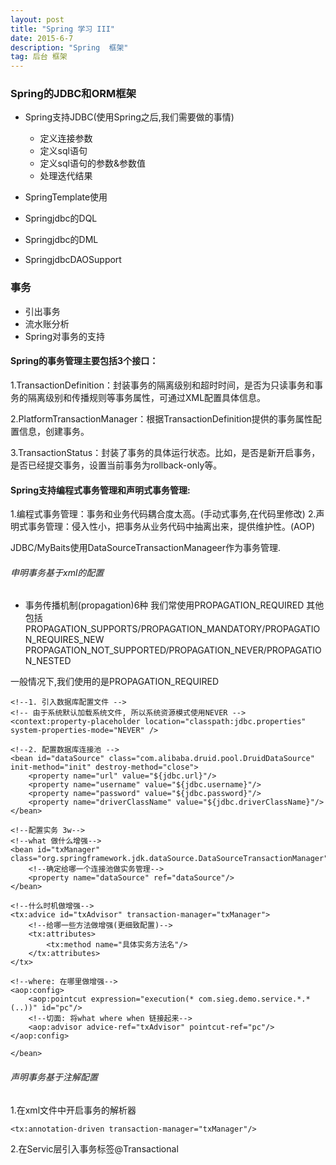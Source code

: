 ```yaml
---
layout: post
title: "Spring 学习 III"
date: 2015-6-7
description: "Spring  框架"
tag: 后台 框架
---
```


### Spring的JDBC和ORM框架
* Spring支持JDBC(使用Spring之后,我们需要做的事情)
	- 定义连接参数
	- 定义sql语句
	- 定义sql语句的参数&参数值
	- 处理迭代结果  


* SpringTemplate使用
* Springjdbc的DQL
* Springjdbc的DML
* SpringjdbcDAOSupport

### 事务
* 引出事务
* 流水账分析
* Spring对事务的支持

#### Spring的事务管理主要包括3个接口：

1.TransactionDefinition：封装事务的隔离级别和超时时间，是否为只读事务和事务的隔离级别和传播规则等事务属性，可通过XML配置具体信息。

2.PlatformTransactionManager：根据TransactionDefinition提供的事务属性配置信息，创建事务。

3.TransactionStatus：封装了事务的具体运行状态。比如，是否是新开启事务，是否已经提交事务，设置当前事务为rollback-only等。

#### Spring支持编程式事务管理和声明式事务管理:

1.编程式事务管理：事务和业务代码耦合度太高。(手动式事务,在代码里修改)
2.声明式事务管理：侵入性小，把事务从业务代码中抽离出来，提供维护性。(AOP)

JDBC/MyBaits使用DataSourceTransactionManageer作为事务管理.

###### 申明事务基于xml的配置

- 事务传播机制(propagation)6种
我们常使用PROPAGATION_REQUIRED
其他包括PROPAGATION_SUPPORTS/PROPAGATION_MANDATORY/PROPAGATION_REQUIRES_NEW
PROPAGATION_NOT_SUPPORTED/PROPAGATION_NEVER/PROPAGATION_NESTED

一般情况下,我们使用的是PROPAGATION_REQUIRED

	<!--1. 引入数据库配置文件 -->
	<!-- 由于系统默认加载系统文件, 所以系统资源模式使用NEVER -->
	<context:property-placeholder location="classpath:jdbc.properties" system-properties-mode="NEVER" />

	<!--2. 配置数据库连接池 -->
	<bean id="dataSource" class="com.alibaba.druid.pool.DruidDataSource" init-method="init" destroy-method="close">
		<property name="url" value="${jdbc.url}"/>
		<property name="username" value="${jdbc.username}"/>
		<property name="password" value="${jdbc.password}"/>
		<property name="driverClassName" value="${jdbc.driverClassName}"/>
	</bean>

	<!--配置实务 3w-->
	<!--what 做什么增强-->
	<bean id="txManager" class="org.springframework.jdk.dataSource.DataSourceTransactionManager">
		<!--确定给哪一个连接池做实务管理-->
		<property name="dataSource" ref="dataSource"/>
	</bean>

	<!--什么时机做增强-->
	<tx:advice id="txAdvisor" transaction-manager="txManager">
		<!--给哪一些方法做增强(更细致配置)-->
		<tx:attributes>
			<tx:method name="具体实务方法名"/>
		</tx:attributes>
	</tx>

	<!--where: 在哪里做增强-->
	<aop:config>
		<aop:pointcut expression="execution(* com.sieg.demo.service.*.*(..))" id="pc"/>
		<!--切面: 将what where when 链接起来-->
		<aop:advisor advice-ref="txAdvisor" pointcut-ref="pc"/>
	</aop:config>

	</bean>


###### 声明事务基于注解配置
1.在xml文件中开启事务的解析器

	<tx:annotation-driven transaction-manager="txManager"/>

2.在Servic层引入事务标签@Transactional
